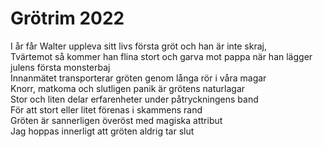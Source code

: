 # Grötrim 2022

I år får Walter uppleva sitt livs första gröt och han är inte skraj,  
Tvärtemot så kommer han flina stort och garva mot pappa när han lägger julens första monsterbaj  
Innanmätet transporterar gröten genom långa rör i våra magar  
Knorr, matkoma och slutligen panik är grötens naturlagar  
Stor och liten delar erfarenheter under påtryckningens band  
För att stort eller litet förenas i skammens rand  
Gröten är sannerligen överöst med magiska attribut  
Jag hoppas innerligt att gröten aldrig tar slut  
